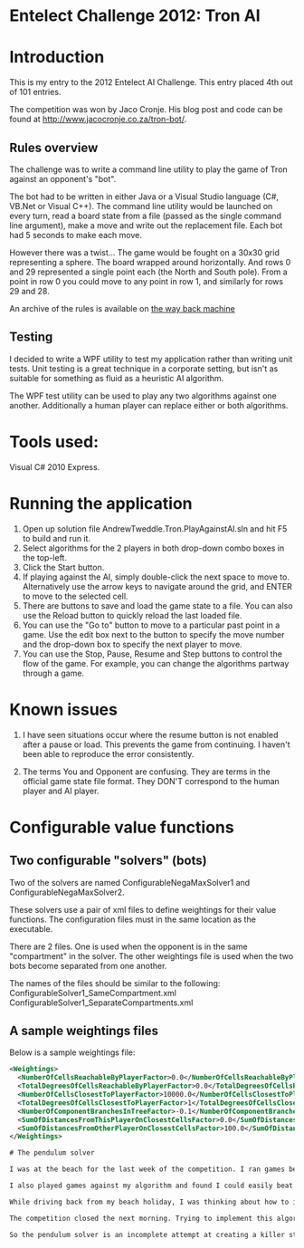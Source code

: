 Entelect Challenge 2012: Tron AI
================================

# Introduction

This is my entry to the 2012 Entelect AI Challenge. This entry placed 4th out of 101 entries.

The competition was won by Jaco Cronje. His blog post and code can be found at http://www.jacocronje.co.za/tron-bot/.

## Rules overview

The challenge was to write a command line utility to play the game of Tron against an opponent's "bot".

The bot had to be written in either Java or a Visual Studio language (C#, VB.Net or Visual C++). The command line utility would be launched on every turn, read a board state from a file (passed as the single command line argument), make a move and write out the replacement file. Each bot had 5 seconds to make each move.

However there was a twist... The game would be fought on a 30x30 grid representing a sphere. The board wrapped around horizontally. And rows 0 and 29 represented a single point each (the North and South pole). From a point in row 0 you could move to any point in row 1, and similarly for rows 29 and 28.

An archive of the rules is available on [the way back machine](http://web.archive.org/web/20120721045001/http://challenge.entelect.co.za/Home/Rules)

## Testing

I decided to write a WPF utility to test my application rather than writing unit tests. Unit testing is a great technique in a corporate setting, but isn't as suitable for something as fluid as a heuristic AI algorithm.

The WPF test utility can be used to play any two algorithms against one another. Additionally a human player can replace either or both algorithms.

# Tools used:

Visual C# 2010 Express.

# Running the application

1. Open up solution file AndrewTweddle.Tron.PlayAgainstAI.sln and hit F5 to build and run it.
2. Select algorithms for the 2 players in both drop-down combo boxes in the top-left.
3. Click the Start button.
4. If playing against the AI, simply double-click the next space to move to. Alternatively use the arrow keys to navigate around the grid, and ENTER to move to the selected cell.
5. There are buttons to save and load the game state to a file. You can also use the Reload button to quickly reload the last loaded file.
6. You can use the "Go to" button to move to a particular past point in a game. Use the edit box next to the button to specify the move number and the drop-down box to specify the next player to move.
7. You can use the Stop, Pause, Resume and Step buttons to control the flow of the game. For example, you can change the algorithms partway through a game.

# Known issues

1. I have seen situations occur where the resume button is not enabled after a pause or load.
   This prevents the game from continuing. I haven't been able to reproduce the error consistently.

2. The terms You and Opponent are confusing. They are terms in the official game state file format. They DON'T correspond to the human player and AI player.

# Configurable value functions

## Two configurable "solvers" (bots)

Two of the solvers are named ConfigurableNegaMaxSolver1 and ConfigurableNegaMaxSolver2.

These solvers use a pair of xml files to define weightings for their value functions.
The configuration files must in the same location as the executable.

There are 2 files. One is used when the opponent is in the same "compartment" in the solver. 
The other weightings file is used when the two bots become separated from one another.

The names of the files should be similar to the following:
ConfigurableSolver1_SameCompartment.xml
ConfigurableSolver1_SeparateCompartments.xml

## A sample weightings files

Below is a sample weightings file:

```xml
<Weightings>
  <NumberOfCellsReachableByPlayerFactor>0.0</NumberOfCellsReachableByPlayerFactor>
  <TotalDegreesOfCellsReachableByPlayerFactor>0.0</TotalDegreesOfCellsReachableByPlayerFactor>
  <NumberOfCellsClosestToPlayerFactor>10000.0</NumberOfCellsClosestToPlayerFactor>
  <TotalDegreesOfCellsClosestToPlayerFactor>1</TotalDegreesOfCellsClosestToPlayerFactor>
  <NumberOfComponentBranchesInTreeFactor>-0.1</NumberOfComponentBranchesInTreeFactor>
  <SumOfDistancesFromThisPlayerOnClosestCellsFactor>0.0</SumOfDistancesFromThisPlayerOnClosestCellsFactor>
  <SumOfDistancesFromOtherPlayerOnClosestCellsFactor>100.0</SumOfDistancesFromOtherPlayerOnClosestCellsFactor>
</Weightings>

# The pendulum solver

I was at the beach for the last week of the competition. I ran games between the configurable solvers while I was on the beach, and tweaked the parameters at lunch time and in the evening.

I also played games against my algorithm and found I could easily beat it by forcing it into a decision between two areas. The easiest way to do this was to move to the "equator", keep a decent-sized gap open along the equator, force the bot to close down the other gap on the equator to a single "corridor", and then race back to the bigger gap. The bot would be forced to commit to one or other hemisphere, and I could eat up space in that hemisphere before moving back to the other hemisphere.

While driving back from my beach holiday, I was thinking about how to implement my strategy. The pendulum solver was an attempt to build a rules engine which could play out a sequence of opening moves as described above, then revert to the standard algorithm.

The competition closed the next morning. Trying to implement this algorithm after a 500 km drive proved to be a bridge too far.

So the pendulum solver is an incomplete attempt at creating a killer strategy for the opening period of the game.
